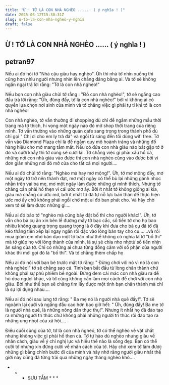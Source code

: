 ```yaml
---
title: "Ừ ! TỚ LÀ CON NHÀ NGHÈO ...... ( ý nghĩa ! )"
date: 2025-06-12T15:30:31Z
slug: u-to-la-con-nha-ngheo-y-nghia
draft: false
---
```


## Ừ ! TỚ LÀ CON NHÀ NGHÈO ...... ( ý nghĩa ! )

## petran97

Nếu ai đó hỏi tớ "Nhà cậu giàu hay nghèo". Ùh thì nhà tớ nhìn xuống thì cũng hơn nhìu người nhưng nhìn lên chẳng đáng bằng ai. Và tớ sẽ không ngần ngại trả lời rằng: "Tớ là con nhà nghèo!"
 
Nếu bọn con nhà giàu chửi tớ rằng : "Đồ con nhà nghèo!", tớ sẽ ngẩng cao đầu trả lời rằng: "Ừh, đúng đấy, tớ là con nhà nghèo!" bởi vì không ai có quyền lựa chọn nơi sinh của mình và tớ chẳng việc gì phải tự ti khi tớ là con nhà nghèo!
 
Con nhà nghèo, tớ vẫn thường đi shopping dù chỉ để ngắm những mẫu thời trang mà tớ thích, hi vọng một ngày nào đó mở shop thời trang của riêng mình. Tớ vẫn thường vào những quán cafe sang trọng trong thành phố dù chỉ gọi " Chị ơi cho em ly trà đá" và ngồi từ sáng đến tối dùng wifi free. Tớ vẫn vào Diamond Plaza chỉ là để ngắm quy mô hoành tráng và những đồ hàng hiệu cho mở mang tầm mắt. Nếu có đứa con nhà giàu nào bắt gặp tớ ở đó và cười khẩy thì tớ cũng sẽ cười lại. Tớ chẳng việc gì phải xấu hổ cả, những nơi con nhà giàu vào được thì con nhà nghèo cũng vào được bởi vì đơn giản những nơi đó mở cửa cho tất cả mọi người....
 
Nếu ai đó chửi tớ rằng: "Nghèo mà hay mơ mộng!". Ừh, tớ mơ mộng đấy, mơ một ngày tớ trở nên thành đạt, mơ một ngày có thể bù lại những gánh nhọc nhằn trên vai ba mẹ, mơ một ngày làm được những gì mình thích. Nhưng tớ chẳng cần phải hổ thẹn vì cái ước mơ ấy. Bởi ít nhất tớ không giống ai kia, giàu mà chẳng có ước mơ, bởi ít nhất tớ đã tự nỗ lực bản thân để thực hiện ước mơ ấy chứ không phải ngồi chờ một ai đó ban phát cho. Và hãy chờ xem tớ sẽ làm được những gì....
 
Nếu ai đó bảo tớ "nghèo mà cũng bày đặt bố thí cho người khác!". Ừh, tớ vẫn cho bà cụ ăn xin bên lề đường mấy tờ bạc cắc, số tiền tớ cho họ bao nhiêu không quang trọng quang trọng là ở đây khi đưa cho bà cụ đã tớ đã kéo thẳng tiền xếp lại ngay ngắn rồi đặc vào lòng bàn tay cho cụ.......và rồi mua giùm em nhỏ bán dạo một tờ báo như thế không có nghĩa là tớ "bố thí" mà tớ giúp họ với lòng thành của mình, là sự sẻ chia nho nhỏtừ số tiền nhịn ăn sáng của tớ. Chỉ có những ai chưa từng đồng cảm với số phận của người khác thì mới gọi đó là "bố thí". Và tớ chẳng thèm chấp họ
 
Nếu ai đó nói với bạn bè trước mặt tớ rằng: " Đừng chơi với nó vì nó là con nhà nghèo!" tớ sẽ chằng sao cả. Tình bạn bắt đầu từ lòng chân thành chứ không phải sự phù phiếm bề ngoài. Đừng đem cái mác con nhà giàu ra để hù doạ người khác, và tớ cũng không cần làm mọi cách để chơi với con nhà giàu. Bởi như thế bạn sẽ chằng tìm lấy được một tình bạn chân thành mà chỉ là sự lợi dụng nhau....
 
Nếu ai đó nói sau lưng tớ rằng: " Ba mẹ nó là người nhà quê đấy!". Tớ sẽ ngoảnh lại cười và ngẩng đầu cao hơn bao giờ hết: " Ừh, đúng đấy! Ba mẹ tớ là người nhà quê, là những nông dân thực thụ!". Nhưng ít nhất họ đã đào tạo ra những người trí thức chứ không phải những người trí thức rồi đào tạo ra những ung nhọt của xã hội....
 
Điều cuối cùng của tớ, tớ là con nhà nghèo, tớ có thể nghèo về vật chất nhưng không việc gì phải hổ thẹn cả. Tớ tự hào dù nghèo nhưng giàu về nhân cách, giàu về ý chí nghị lực và hiều thế nào là sống đẹp. Bạn có thể cười tớ nhưng xin đừng cười về nhân cách của tớ. Hãy chờ xem tớ làm được những gì bằng chính bước đi của mình và hãy nhớ rằng người giàu nhất thế giới này cũng đã từng trải qua những ngày tháng nghèo khó....
 
* * * SƯU TẦM * * *